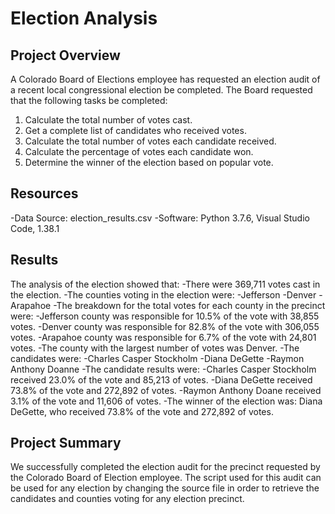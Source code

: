 # Election Analysis

## Project Overview
A Colorado Board of Elections employee has requested an election audit of a recent local congressional election be completed.  The Board requested that the following tasks be completed:

1. Calculate the total number of votes cast.
2. Get a complete list of candidates who received votes.
3. Calculate the total number of votes each candidate received.
4. Calculate the percentage of votes each candidate won.
5. Determine the winner of the election based on popular vote.

## Resources
-Data Source: election_results.csv
-Software: Python 3.7.6, Visual Studio Code, 1.38.1

## Results
The analysis of the election showed that:
-There were 369,711 votes cast in the election.
-The counties voting in the election were:
  -Jefferson 
  -Denver
  -Arapahoe
-The breakdown for the total votes for each county in the precinct were:
  -Jefferson county was responsible for 10.5% of the vote with 38,855 votes.
  -Denver county was responsible for 82.8% of the vote with 306,055 votes.
  -Arapahoe county was responsible for 6.7% of the vote with 24,801 votes.
-The county with the largest number of votes was Denver.
-The candidates were:
  -Charles Casper Stockholm
  -Diana DeGette
  -Raymon Anthony Doanne
-The candidate results were:
  -Charles Casper Stockholm received 23.0% of the vote and 85,213 of votes.
  -Diana DeGette received 73.8% of the vote and 272,892 of votes.
  -Raymon Anthony Doane received 3.1% of the vote and 11,606 of votes.
-The winner of the election was:
  Diana DeGette, who received 73.8% of the vote and 272,892 of votes.

## Project Summary
We successfully completed the election audit for the precinct requested by the Colorado Board of Election employee.  The script used for this audit can be used for any election by changing the source file in order to retrieve the candidates and counties voting for any election precinct.
